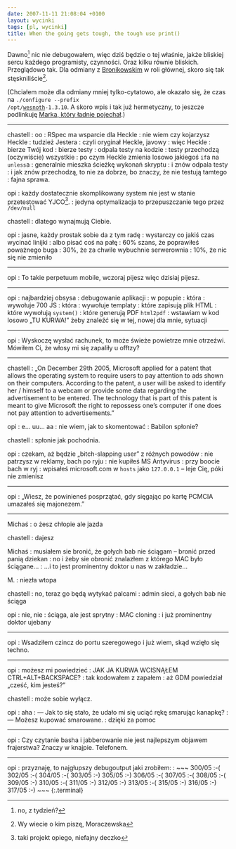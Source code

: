 ```yaml
---
date: 2007-11-11 21:08:04 +0100
layout: wycinki
tags: [pl, wycinki]
title: When the going gets tough, the tough use print()
---
```


Dawno[^1] nic nie debugowałem, więc dziś będzie o tej właśnie, jakże bliskiej sercu każdego programisty, czynności. Oraz kilku równie bliskich. Przeglądowo tak. Dla odmiany z [Bronikowskim](http://bronikowski.com/ 'geekin’ skank') w roli głównej, skoro się tak stęskniliście[^2].

(Chciałem może dla odmiany mniej tylko-cytatowo, ale okazało się, że czas na <code>./configure --prefix /opt/<a href='http://wesnoth.org/' title='tam, gdzie rosną niziołki'>wesnoth</a>-1.3.10</code>. A skoro wpis i tak już hermetyczny, to jeszcze podlinkuję [Marka, który ładnie pojechał](http://diveintomark.org/archives/2007/11/11/installing-mysql-on-ubuntu 'Installing MySQL on Ubuntu').)

---

chastell
: oo
: RSpec ma wsparcie dla Heckle
: nie wiem czy kojarzysz Heckle
: tudzież Jestera
: czyli oryginał Heckle, javowy
: więc Heckle
: bierze Twój kod
: bierze testy
: odpala testy na kodzie
: testy przechodzą (oczywiście) wszystkie
: po czym Heckle zmienia losowo jakiegoś `if`a na `unless`a
: generalnie mieszka ścieżkę wykonań skryptu
: i znów odpala testy
: i jak znów przechodzą, to nie za dobrze, bo znaczy, że nie testują tamtego
: fajna sprawa.

opi
: każdy dostatecznie skomplikowany system nie jest w stanie przetestować YJCO[^3].
: jedyna optymalizacja to przepuszczanie tego przez `/dev/null`

chastell
: dlatego wynajmują Ciebie.

opi
: jasne, każdy prostak sobie da z tym radę
: wystarczy co jakiś czas wycinać linijki
: albo pisać coś na pałę
: 60% szans, że poprawiłeś poważnego buga
: 30%, że za chwile wybuchnie serwerownia
: 10%, że nic się nie zmieniło

---

opi
: To takie perpetuum mobile, wczoraj pijesz więc dzisiaj pijesz.

---

opi
: najbardziej obsysa
: debugowanie aplikacji
: w popupie
: która
: wywołuje 700 JS
: która
: wywołuje templaty
: które zapisują plik HTML
: które wywołują `system()`
: które generują PDF `html2pdf`
: wstawiam w kod losowo „TU KURWA!” żeby znaleźć się w tej, nowej dla mnie, sytuacji

---

opi
: Wyskoczę wysłać rachunek, to może świeże powietrze mnie otrzeźwi. Mówiłem Ci, że włosy mi się zapaliły u offtzy?

---

chastell
: „On December 29th 2005, Microsoft applied for a patent that allows the operating system to require users to pay attention to ads shown on their computers. According to the patent, a user will be asked to identify her / himself to a webcam or provide some data regarding the advertisement to be entered. The technology that is part of this patent is meant to give Microsoft the right to repossess one’s computer if one does not pay attention to advertisements.”

opi
: e… uu… aa
: nie wiem, jak to skomentować
: Babilon spłonie?

chastell
: spłonie jak pochodnia.

opi
: czekam, aż będzie „bitch-slapping user” z różnych powodów
: nie patrzysz w reklamy, bach po ryju
: nie kupiłeś MS Antyvirus
: przy boocie bach w ryj
: wpisałeś microsoft.com w `hosts` jako `127.0.0.1` – leje Cię, póki nie zmienisz

---

opi
: „Wiesz, że powinieneś posprzątać, gdy sięgając po kartę PCMCIA umazałeś się majonezem.”

---

Michaś
: o żesz chłopie ale jazda

chastell
: dajesz

Michaś
: musiałem sie bronić, że gołych bab nie ściągam – bronić przed panią dziekan
: no i żeby sie obronić znalazłem z którego MAC było ściągane…
: …i to jest prominentny doktor u nas w zakładzie…

M.
: niezła wtopa

chastell
: no, teraz go będą wytykać palcami
: admin sieci, a gołych bab nie ściąga

opi
: nie, nie
: ściąga, ale jest sprytny
: MAC cloning
: i już prominentny doktor ujebany

---

opi
: Wsadziłem czincz do portu szeregowego i już wiem, skąd wzięło się techno.

---

opi
: możesz mi powiedzieć
: JAK JA KURWA WCISNĄŁEM CTRL+ALT+BACKSPACE?
: tak kodowałem z zapałem
: aż GDM powiedział „cześć, kim jesteś?”

chastell
: może sobie wyłącz.

opi
: aha
: — Jak to się stało, że udało mi się uciąć rękę smarując kanapkę?
: — Możesz kupować smarowane.
: dzięki za pomoc

---

opi
: Czy czytanie basha i jabberowanie nie jest najlepszym objawem frajerstwa? Znaczy w knajpie. Telefonem.

---

opi
: przyznaję, to najgłupszy debugoutput jaki zrobiłem:
: 
    ~~~
    300/05  :-(
    302/05  :-(
    304/05  :-(
    303/05  :-)
    305/05  :-)
    306/05  :-(
    307/05  :-(
    308/05  :-(
    309/05  :-)
    310/05  :-(
    311/05  :-)
    312/05  :-)
    313/05  :-(
    315/05  :-)
    316/05  :-)
    317/05  :-)
    ~~~
    {:.terminal}

[^1]: no, z tydzień?
[^2]: Wy wiecie o kim piszę, Moraczewska
[^3]: taki projekt opiego, niefajny deczko

